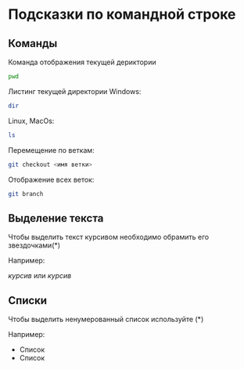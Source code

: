 # Подсказки по командной строке

## Команды

Команда отображения текущей дериктории
```sh
pwd
```

Листинг текущей директории 
Windows:
```sh
dir
```
Linux, MacOs:
```sh
ls
```

Перемещение по веткам:
```sh
git checkout <имя ветки>
```

Отображение всех веток:

```sh
git branch
```

## Выделение текста

Чтобы выделить текст курсивом необходимо обрамить его звездочками(*) 

Например:

 *курсив* или _курсив_

 ## Списки

 Чтобы выделить ненумерованный список используйте (*)

 Например:

 * Список 
 * Список
